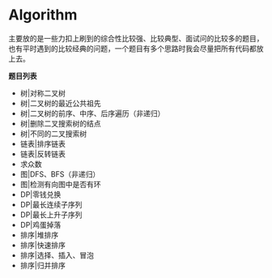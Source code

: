 # Algorithm

主要放的是一些力扣上刷到的综合性比较强、比较典型、面试问的比较多的题目，也有平时遇到的比较经典的问题，一个题目有多个思路时我会尽量把所有代码都放上去。

**题目列表**

- 树|对称二叉树
- 树|二叉树的最近公共祖先
- 树|二叉树的前序、中序、后序遍历（非递归）
- 树|删除二叉搜索树的结点
- 树|不同的二叉搜索树
- 链表|排序链表
- 链表|反转链表
- 求众数
- 图|DFS、BFS（非递归）
- 图|检测有向图中是否有环
- DP|零钱兑换
- DP|最长连续子序列
- DP|最长上升子序列
- DP|鸡蛋掉落
- 排序|堆排序
- 排序|快速排序
- 排序|选择、插入、冒泡
- 排序|归并排序
